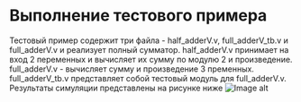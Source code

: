 # Выполнение тестового примера 

Тестовый пример содержит три файла - half_adderV.v, full_adderV_tb.v и full_adderV.v и реализует полный сумматор.  half_adderV.v принимает на вход 2 переменных и вычисляет их сумму по модулю 2 и произведение. full_adderV.v - вычисляет сумму и произведение 3 пременных. full_adderV_tb.v представляет собой тестовый модуль для  full_adderV.v. 
Результаты симуляции представлены на рисунке ниже
![Image alt](https://github.com/Tamara-Kaplun/hw_fpga/blob/main/hw1/1.jpg)
